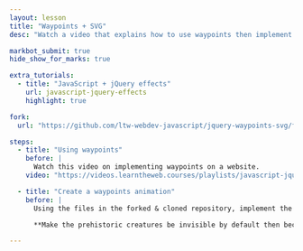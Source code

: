 ```yaml
---
layout: lesson
title: "Waypoints + SVG"
desc: "Watch a video that explains how to use waypoints then implement waypoints on a website with an SVG graphic."

markbot_submit: true
hide_show_for_marks: true

extra_tutorials:
  - title: "JavaScript + jQuery effects"
    url: javascript-jquery-effects
    highlight: true

fork:
  url: "https://github.com/ltw-webdev-javascript/jquery-waypoints-svg/fork"

steps:
  - title: "Using waypoints"
    before: |
      Watch this video on implementing waypoints on a website.
    video: "https://videos.learntheweb.courses/playlists/javascript-jquery-effects/4-waypoints.mp4"

  - title: "Create a waypoints animation"
    before: |
      Using the files in the forked & cloned repository, implement the necessary JavaScript to make the waypoints work.

      **Make the prehistoric creatures be invisible by default then become visible when they scroll into view.**

---
```

